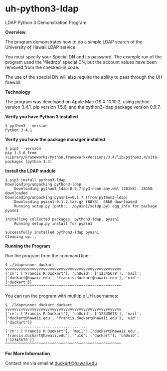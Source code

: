 uh-python3-ldap
===========

LDAP Python 3 Demonstration Program

**Overview**

The program demonstrates how to do a simple LDAP search
of the University of Hawaii LDAP service.

You must specify your Special DN and its password.
The example run of the program used the 'filedrop' special DN,
but the account values have been removed from the checked-in code.

The use of the special DN will also require
the ability to pass through the UH firewall.

**Technology**

The program was developed on Apple Mac OS X 10.10.2,
using python version 3.4.1, pip version 1.5.6,
and the python3-ldap package version 0.9.7.

**Verify you have Python 3 installed**

    $ python3 --version
    Python 3.4.1

**Verify you have the package manager installed**

    $ pip3 --version
    pip 1.5.6 from /Library/Frameworks/Python.framework/Versions/3.4/lib/python3.4/site-packages (python 3.4)

**Install the LDAP module**

    $ pip3 install python3-ldap
    Downloading/unpacking python3-ldap
        Downloading python3_ldap-0.9.7-py3-none-any.whl (281kB): 281kB downloaded
    Downloading/unpacking pyasn1==0.1.7 (from python3-ldap)
        Downloading pyasn1-0.1.7.tar.gz (68kB): 68kB downloaded
        Running setup.py (path:.../pyasn1/setup.py) egg_info for package pyasn1

    Installing collected packages: python3-ldap, pyasn1
        Running setup.py install for pyasn1

    Successfully installed python3-ldap pyasn1
    Cleaning up...


**Running the Program**

Run the program from the command line:

    $ ./ldaprunner duckart
    vvvvvvvvvvvvvvvvvvvvvvvvvvvvvvvvvvvvvvvvvvvvvvvvvvvv
    {'cn': ['Francis R Duckart'], 'uhUuid': ['12345678'], 'mail': ['duckart@hawaii.edu', 'francis.duckart@hawaii.edu'], 'uid': ['duckart']}
    ^^^^^^^^^^^^^^^^^^^^^^^^^^^^^^^^^^^^^^^^^^^^^^^^^^^^

You can run the program with mutltiple UH usernames: </br>

    $ ./ldaprunner duckart duckart
    vvvvvvvvvvvvvvvvvvvvvvvvvvvvvvvvvvvvvvvvvvvvvvvvvvvv
    {'cn': ['Francis R Duckart'], 'uhUuid': ['12345678'], 'mail': ['duckart@hawaii.edu', 'francis.duckart@hawaii.edu'], 'uid': ['duckart']}
        ................................
    {'cn': ['Francis R Duckart'], 'mail': ['duckart@hawaii.edu', 'francis.duckart@hawaii.edu'], 'uid': ['duckart'], 'uhUuid': ['12345678']}
    ^^^^^^^^^^^^^^^^^^^^^^^^^^^^^^^^^^^^^^^^^^^^^^^^^^^^

**For More Information**

Contact me via email at duckart@hawaii.edu

